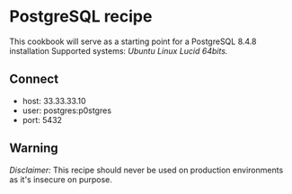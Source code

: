 # PostgreSQL recipe

This cookbook will serve as a starting point for a PostgreSQL 8.4.8 installation
Supported systems: *Ubuntu Linux Lucid 64bits.*

## Connect

- host: 33.33.33.10
- user: postgres:p0stgres
- port: 5432

## Warning

*Disclaimer:* This recipe should never be used on production environments as
it's insecure on purpose.